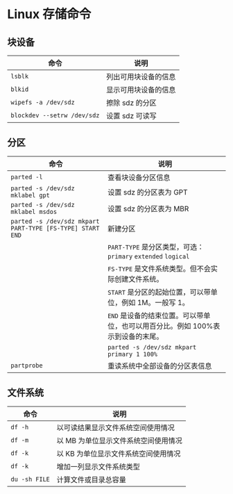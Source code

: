 # Linux 存储命令

## 块设备

| 命令                        | 说明                 |
| --------------------------- | -------------------- |
| `lsblk`                     | 列出可用块设备的信息 |
| `blkid`                     | 显示可用块设备的信息 |
| `wipefs -a /dev/sdz`        | 擦除 sdz 的分区      |
| `blockdev --setrw /dev/sdz` | 设置 sdz 可读写      |

## 分区

| 命令                                                      | 说明                                                                            |
| --------------------------------------------------------- | ------------------------------------------------------------------------------- |
| `parted -l`                                               | 查看块设备分区信息                                                              |
| `parted -s /dev/sdz mklabel gpt`                          | 设置 sdz 的分区表为 GPT                                                         |
| `parted -s /dev/sdz mklabel msdos`                        | 设置 sdz 的分区表为 MBR                                                         |
| `parted -s /dev/sdz mkpart PART-TYPE [FS-TYPE] START END` | 新建分区                                                                        |
|                                                           | `PART-TYPE` 是分区类型，可选：`primary` `extended` `logical`                    |
|                                                           | `FS-TYPE` 是文件系统类型。但不会实际创建文件系统。                              |
|                                                           | `START` 是分区的起始位置，可以带单位，例如 1M。一般写 1。                       |
|                                                           | `END` 是设备的结束位置。可以带单位，也可以用百分比。例如 100%表示到设备的末尾。 |
|                                                           | `parted -s /dev/sdz mkpart primary 1 100%`                                      |
| `partprobe`                                               | 重读系统中全部设备的分区表信息                                                  |

## 文件系统

| 命令          | 说明                                 |
| ------------- | ------------------------------------ |
| `df -h`       | 以可读结果显示文件系统空间使用情况   |
| `df -m`       | 以 MB 为单位显示文件系统空间使用情况 |
| `df -k`       | 以 KB 为单位显示文件系统空间使用情况 |
| `df -k`       | 增加一列显示文件系统类型             |
| `du -sh FILE` | 计算文件或目录总容量                 |
